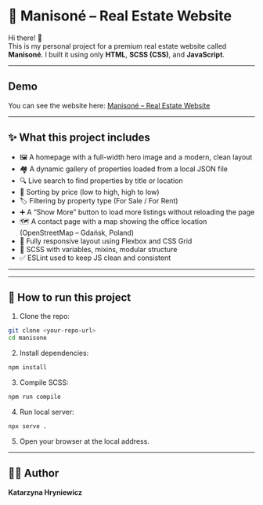 # 🏡 Manisoné – Real Estate Website

Hi there! 👋  
This is my personal project for a premium real estate website called **Manisoné**. I built it using only **HTML**, **SCSS (CSS)**, and **JavaScript**.

---

## Demo
You can see the website here: [ Manisoné – Real Estate Website](https://filemonekk.github.io/Manisone-Estate/)

---

## ✨ What this project includes

- 🖼 A homepage with a full-width hero image and a modern, clean layout
- 🏘 A dynamic gallery of properties loaded from a local JSON file
- 🔍 Live search to find properties by title or location
- 🔽 Sorting by price (low to high, high to low)
- 🏷 Filtering by property type (For Sale / For Rent)
- ➕ A “Show More” button to load more listings without reloading the page
- 🗺 A contact page with a map showing the office location (OpenStreetMap – Gdańsk, Poland)
- 📱 Fully responsive layout using Flexbox and CSS Grid
- 🎯 SCSS with variables, mixins, modular structure
- ✅ ESLint used to keep JS clean and consistent

---

---

## 🔧 How to run this project

1. Clone the repo:

```bash
git clone <your-repo-url>
cd manisone
```

2. Install dependencies:

```bash
npm install
```

3. Compile SCSS:

```bash
npm run compile
```

4. Run local server:

```bash
npx serve .
```

5. Open your browser at the local address.

---

## 👩‍💻 Author

**Katarzyna Hryniewicz**
